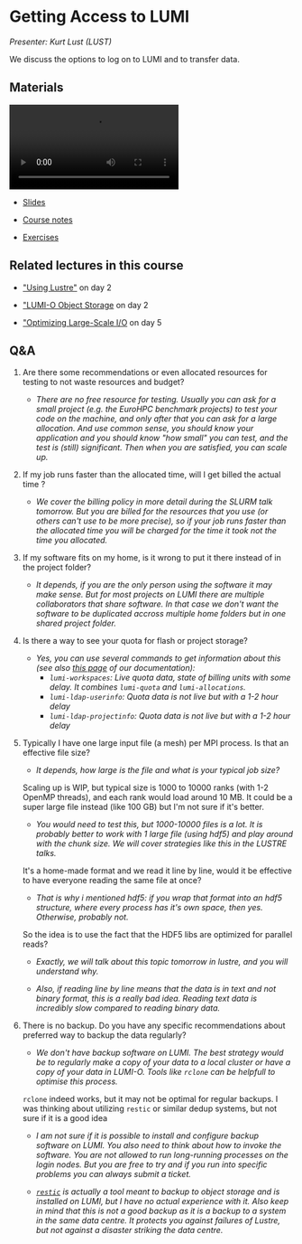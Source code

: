 # Getting Access to LUMI

*Presenter: Kurt Lust (LUST)*

We discuss the options to log on to LUMI and to transfer data.


## Materials

<!--
Materials will be made available after the lecture
-->
<video src="https://462000265.lumidata.eu/2p3day-20250303/recordings/103-Access.mp4" controls="controls"></video>
<!--
-   A video recording will follow.
-->

-   [Slides](https://462000265.lumidata.eu/2p3day-20250303/files/LUMI-2p3day-20250303-103-Access.pdf)

-   [Course notes](103-Access.md)

-   [Exercises](E103-Access.md)


## Related lectures in this course

-   ["Using Lustre"](M203-Lustre.md) on day 2

-   ["LUMI-O Object Storage](M204-ObjectStorage.md) on day 2

-   ["Optimizing Large-Scale I/O](M502-IO_Optimization_Parallel_IO.md) on day 5


## Q&A


1.  Are there some recommendations or even allocated resources for testing to not waste resources and budget? 

    -   *There are no free resource for testing. Usually you can ask for a small project (e.g. the EuroHPC benchmark projects) to test your code on the machine, and only after that you can ask for a large allocation. And use common sense, you should know your application and you should know "how small" you can test, and the test is (still) significant. Then when you are satisfied, you can scale up.*

2.  If my job runs faster than the allocated time, will I get billed the actual time ?

    -   *We cover the billing policy in more detail during the SLURM talk tomorrow. But you are billed for the resources that you use (or others can't use to be more precise), so if your job runs faster than the allocated time you will be charged for the time it took not the time you allocated.*
 
3.  If my software fits on my home, is it wrong to put it there instead of in the project folder?

    -   *It depends, if you are the only person using the software it may make sense. But for most projects on LUMI there are multiple collaborators that share software. In that case we don't want the software to be duplicated accross multiple home folders but in one shared project folder.*

4.  Is there a way to see your quota for flash or project storage?

    -   *Yes, you can use several commands to get information about this (see also [this page](https://docs.lumi-supercomputer.eu/runjobs/lumi_env/dailymanagement/) of our documentation):*
        -   *`lumi-workspaces`: Live quota data, state of billing units with some delay. It combines `lumi-quota` and `lumi-allocations`.*
        -   *`lumi-ldap-userinfo`: Quota data is not live but with a 1-2 hour delay*
        -   *`lumi-ldap-projectinfo`: Quota data is not live but with a 1-2 hour delay*

5.  Typically I have one large input file (a mesh) per MPI process. Is that an effective file size?

    -   *It depends, how large is the file and what is your typical job size?*

    Scaling up is WIP, but typical size is 1000 to 10000 ranks (with 1-2 OpenMP threads), and each rank would load around 10 MB. It could be a super large file instead (like 100 GB) but I'm not sure if it's better.

    -   *You would need to test this, but 1000-10000 files is a lot. It is probably better to work with 1 large file (using hdf5) and play around with the chunk size. We will cover strategies like this in the LUSTRE talks.*
 
    It's a home-made format and we read it line by line, would it be effective to have everyone reading the same file at once?
 
    -   *That is why i mentioned hdf5: if you wrap that format into an hdf5 structure, where every process has it's own space, then yes. Otherwise, probably not.*

    So the idea is to use the fact that the HDF5 libs are optimized for parallel reads?

    -   *Exactly, we will talk about this topic tomorrow in lustre, and you will understand why.*

    -   *Also, if reading line by line means that the data is in text and not binary format, this is a really bad idea. Reading text data is incredibly slow compared to reading binary data.*

6.  There is no backup. Do you have any specific recommendations about preferred way to backup the data regularly?

    -   *We don't have backup software on LUMI. The best strategy would be to regularly make a copy of your data to a local cluster or have a copy of your data in LUMI-O. Tools like `rclone` can be helpfull to optimise this process.*
    
    `rclone` indeed works, but it may not be optimal for regular backups. I was thinking about utilizing `restic` or similar dedup systems, but not sure if it is a good idea

    -   *I am not sure if it is possible to install and configure backup software on LUMI. You also need to think about how to invoke the software. You are not allowed to run long-running processes on the login nodes. But you are free to try and if you run into specific problems you can always submit a ticket.*

    -   *[`restic`](https://restic.readthedocs.io/en/latest/manual_rest.html) is 
        actually a tool meant to backup to object storage and is installed on LUMI, but I have no 
        actual experience with it. Also keep in mind that this is not a good backup as it is a backup 
        to a system in the same data centre. It protects you against failures of Lustre, but not against 
        a disaster striking the data centre.*


